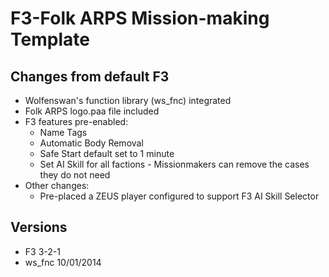 # F3-Folk ARPS Mission-making Template #


## Changes from default F3 ##

* Wolfenswan's function library (ws_fnc) integrated
* Folk ARPS logo.paa file included
* F3 features pre-enabled:
  * Name Tags
  * Automatic Body Removal
  * Safe Start default set to 1 minute
  * Set AI Skill for all factions - Missionmakers can remove the cases they do not need
* Other changes:
  * Pre-placed a ZEUS player configured to support F3 AI Skill Selector

## Versions ##
* F3 3-2-1
* ws_fnc 10/01/2014
